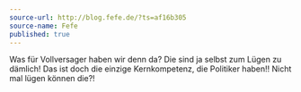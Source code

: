 ```yaml
---
source-url: http://blog.fefe.de/?ts=af16b305
source-name: Fefe
published: true
---
```


<p>Was für Vollversager haben wir denn da? Die sind ja selbst zum Lügen zu dämlich! Das ist doch die einzige Kernkompetenz, die Politiker haben!! Nicht mal lügen können die?!</p>


